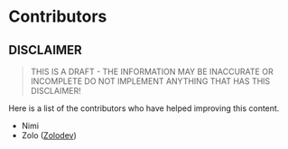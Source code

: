 # Contributors
## DISCLAIMER
> THIS IS A DRAFT - THE INFORMATION MAY BE INACCURATE OR INCOMPLETE 
> DO NOT IMPLEMENT ANYTHING THAT HAS THIS DISCLAIMER!

Here is a list of the contributors who have helped improving this content.

* Nimi
* Zolo ([Zolodev](https://github.com/zolodev))